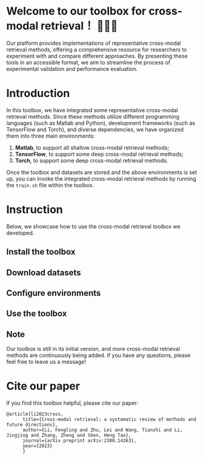# Welcome to our toolbox for cross-modal retrieval！ 👋👋👋

Our platform provides implementations of representative cross-modal retrieval methods, 
offering a comprehensive resource for researchers to experiment with and compare different approaches. 
By presenting these tools in an accessible format, we aim to streamline the process of experimental validation and performance evaluation. 

# Introduction
In this toolbox, we have integrated some representative cross-modal retrieval methods. Since these methods utilize different programming languages (such as Matlab and Python), development frameworks (such as TensorFlow and Torch), and diverse dependencies, we have organized them into three main environments:  
1) **Matlab**, to support all shallow cross-modal retrieval methods;  
2) **TensorFlow**, to support some deep cross-modal retrieval methods;  
3) **Torch**, to support some deep cross-modal retrieval methods.

Once the toolbox and datasets are stored and the above environments is set up, you can invoke the integrated cross-modal retrieval methods by running the `train.sh` file within the toolbox.


# Instruction
Below, we showcase how to use the cross-modal retrieval toolbox we developed.

## Install the toolbox


## Download datasets


## Configure environments


## Use the toolbox


## Note
Our toolbox is still in its initial version, and more cross-modal retrieval methods are continuously being added. If you have any questions, please feel free to leave us a message!

# Cite our paper
If you find this toolbox helpful, please cite our paper:
```
@article{li2023cross,
      title={Cross-modal retrieval: a systematic review of methods and future directions},
      author={Li, Fengling and Zhu, Lei and Wang, Tianshi and Li, Jingjing and Zhang, Zheng and Shen, Heng Tao},
      journal={arXiv preprint arXiv:2308.14263},
      year={2023}
      }
```
